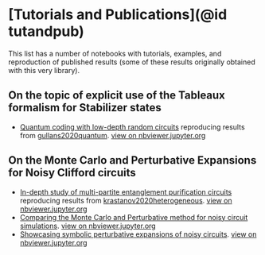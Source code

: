 # [Tutorials and Publications](@id tutandpub)

This list has a number of notebooks with tutorials, examples, and reproduction of published results (some of these results originally obtained with this very library).

## On the topic of explicit use of the Tableaux formalism for Stabilizer states 

- [Quantum coding with low-depth random circuits](https://github.com/Krastanov/QuantumClifford.jl/blob/master/docs/src/notebooks/Stabilizer_Codes_Based_on_Random_Circuits.ipynb) reproducing results from [gullans2020quantum](@cite). [view on nbviewer.jupyter.org](https://nbviewer.jupyter.org/github/Krastanov/QuantumClifford.jl/blob/master/docs/src/notebooks/Stabilizer_Codes_Based_on_Random_Circuits.ipynb)


## On the Monte Carlo and Perturbative Expansions for **Noisy** Clifford circuits

- [In-depth study of multi-partite entanglement purification circuits](https://github.com/Krastanov/QuantumClifford.jl/blob/master/docs/src/notebooks/Noisy_Circuits_Tutorial_with_Purification_Circuits.ipynb) reproducing results from [krastanov2020heterogeneous](@cite). [view on nbviewer.jupyter.org](https://nbviewer.jupyter.org/github/Krastanov/QuantumClifford.jl/blob/master/docs/src/notebooks/Noisy_Circuits_Tutorial_with_Purification_Circuits.ipynb)
- [Comparing the Monte Carlo and Perturbative method for noisy circuit simulations](https://github.com/Krastanov/QuantumClifford.jl/blob/master/docs/src/notebooks/Perturbative_Expansions_vs_Monte_Carlo_Simulations.ipynb). [view on nbviewer.jupyter.org](https://nbviewer.jupyter.org/github/Krastanov/QuantumClifford.jl/blob/master/docs/src/notebooks/Perturbative_Expansions_vs_Monte_Carlo_Simulations.ipynb)
- [Showcasing symbolic perturbative expansions of noisy circuits](https://github.com/Krastanov/QuantumClifford.jl/blob/master/docs/src/notebooks/Symbolic_Perturbative_Expansions.ipynb). [view on nbviewer.jupyter.org](https://nbviewer.jupyter.org/github/Krastanov/QuantumClifford.jl/blob/master/docs/src/notebooks/Symbolic_Perturbative_Expansions.ipynb)
